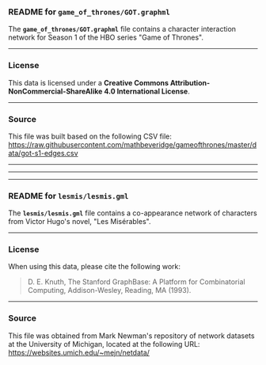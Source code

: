 ### README for `game_of_thrones/GOT.graphml`

The **`game_of_thrones/GOT.graphml`** file contains a character interaction network for Season 1 of the HBO series "Game of Thrones".

---

### License

This data is licensed under a **Creative Commons Attribution-NonCommercial-ShareAlike 4.0 International License**.

---

### Source

This file was built based on the following CSV file:
https://raw.githubusercontent.com/mathbeveridge/gameofthrones/master/data/got-s1-edges.csv

---
---
---

### README for `lesmis/lesmis.gml`

The **`lesmis/lesmis.gml`** file contains a co-appearance network of characters from Victor Hugo's novel, "Les Misérables".

---

### License

When using this data, please cite the following work:
> D. E. Knuth, The Stanford GraphBase: A Platform for Combinatorial Computing, Addison-Wesley, Reading, MA (1993).

---

### Source

This file was obtained from Mark Newman's repository of network datasets at the University of Michigan, located at the following URL:
https://websites.umich.edu/~mejn/netdata/
